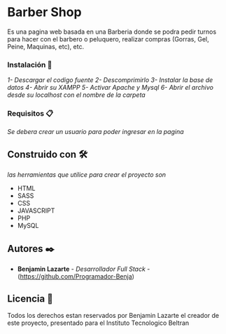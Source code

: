 # Barber Shop

Es una pagina web basada en una Barberia donde se podra pedir turnos para hacer con el barbero o peluquero, realizar compras (Gorras, Gel, Peine, Maquinas, etc), etc. 

### Instalación 🔧

_1- Descargar el codigo fuente_
_2- Descomprimirlo_
_3- Instalar la base de datos_
_4- Abrir su XAMPP_
_5- Activar Apache y Mysql_
_6- Abrir el archivo desde su localhost con el nombre de la carpeta_

### Requisitos 📋

_Se debera crear un usuario para poder ingresar en la pagina_

## Construido con 🛠️

_las herramientas que utilice para crear el proyecto son_

* HTML
* SASS
* CSS
* JAVASCRIPT
* PHP
* MySQL

## Autores ✒️

* **Benjamin Lazarte** - *Desarrollador Full Stack* - (https://github.com/Programador-Benja)

## Licencia 📄

Todos los derechos estan reservados por Benjamin Lazarte el creador de este proyecto, presentado para el Instituto Tecnologico Beltran
